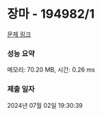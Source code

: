 # 장마 - 194982/1 

[문제 링크](https://level.goorm.io/exam/194982/%EC%9E%A5%EB%A7%88/quiz/1) 

### 성능 요약

메모리: 70.20 MB, 시간: 0.26 ms

### 제출 일자

2024년 07월 02일 19:30:39

